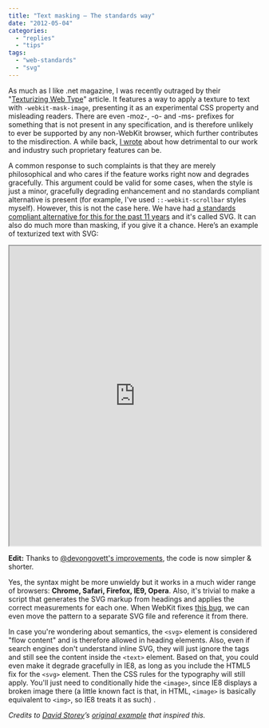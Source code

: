 ```yaml
---
title: "Text masking — The standards way"
date: "2012-05-04"
categories:
  - "replies"
  - "tips"
tags:
  - "web-standards"
  - "svg"
---
```


As much as I like .net magazine, I was recently outraged by their "[Texturizing Web Type](http://www.netmagazine.com/tutorials/texturise-web-type-css)" article. It features a way to apply a texture to text with `-webkit-mask-image`, presenting it as an experimental CSS property and misleading readers. There are even -moz-, -o- and -ms- prefixes for something that is not present in any specification, and is therefore unlikely to ever be supported by any non-WebKit browser, which further contributes to the misdirection. A while back, [I wrote](http://www.alistapart.com/articles/every-time-you-call-a-proprietary-feature-css3-a-kitten-dies/) about how detrimental to our work and industry such proprietary features can be.

A common response to such complaints is that they are merely philosophical and who cares if the feature works right now and degrades gracefully. This argument could be valid for some cases, when the style is just a minor, gracefully degrading enhancement and no standards compliant alternative is present (for example, I've used `::-webkit-scrollbar` styles myself). However, this is not the case here. We have had [a standards compliant alternative for this for the past 11 years](http://www.w3.org/TR/2001/WD-SVG11-20011030/ "Warning: This is a very early version of the SVG 1.1 spec. For reference, use the latest one.") and it's called SVG. It can also do much more than masking, if you give it a chance. Here’s an example of texturized text with SVG:

<iframe style="width: 100%; height: 600px;" src="http://dabblet.com/gist/2594420" width="320" height="240"></iframe>

**Edit:** Thanks to [@devongovett's improvements](https://twitter.com/devongovett/status/198513261333848064), the code is now simpler & shorter.

Yes, the syntax might be more unwieldy but it works in a much wider range of browsers: **Chrome, Safari, Firefox, IE9, Opera**. Also, it's trivial to make a script that generates the SVG markup from headings and applies the correct measurements for each one. When WebKit fixes [this bug](https://bugs.webkit.org/show_bug.cgi?id=65344), we can even move the pattern to a separate SVG file and reference it from there.

In case you're wondering about semantics, the `<svg>` element is considered "flow content" and is therefore allowed in heading elements. Also, even if search engines don't understand inline SVG, they will just ignore the tags and still see the content inside the `<text>` element. Based on that, you could even make it degrade gracefully in IE8, as long as you include the HTML5 fix for the `<svg>` element. Then the CSS rules for the typography will still apply. You'll just need to conditionally hide the `<image>`, since IE8 displays a broken image there (a little known fact is that, in HTML, `<image>` is basically equivalent to `<img>`, so IE8 treats it as such) .

_Credits to [David Storey](https://twitter.com/dstorey)’s [original example](http://my.opera.com/dstorey/blog/using-svg-masks-for-cut-out-text-effects) that inspired this._
